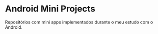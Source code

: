# Android Mini Projects
Repositórios com mini apps implementados durante o meu estudo com o Android. 
